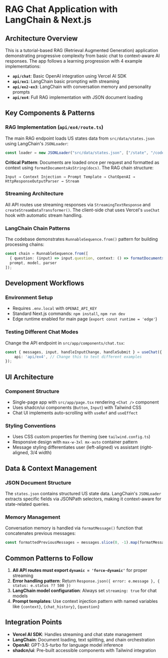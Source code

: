 # RAG Chat Application with LangChain & Next.js

## Architecture Overview

This is a tutorial-based RAG (Retrieval Augmented Generation) application demonstrating progressive complexity from basic chat to context-aware AI responses. The app follows a learning progression with 4 example implementations:

- **`api/chat`**: Basic OpenAI integration using Vercel AI SDK
- **`api/ex1`**: LangChain basic prompting with streaming
- **`api/ex2-ex3`**: LangChain with conversation memory and personality prompts
- **`api/ex4`**: Full RAG implementation with JSON document loading

## Key Components & Patterns

### RAG Implementation (`api/ex4/route.ts`)
The main RAG endpoint loads US states data from `src/data/states.json` using LangChain's `JSONLoader`:
```typescript
const loader = new JSONLoader("src/data/states.json", ["/state", "/code", "/nickname", ...]);
```

**Critical Pattern**: Documents are loaded once per request and formatted as context using `formatDocumentsAsString(docs)`. The RAG chain structure:
```
Input → Context Injection → Prompt Template → ChatOpenAI → HttpResponseOutputParser → Stream
```

### Streaming Architecture
All API routes use streaming responses via `StreamingTextResponse` and `createStreamDataTransformer()`. The client-side chat uses Vercel's `useChat` hook with automatic stream handling.

### LangChain Chain Patterns
The codebase demonstrates `RunnableSequence.from()` pattern for building processing chains:
```typescript
const chain = RunnableSequence.from([
  { question: (input) => input.question, context: () => formatDocumentsAsString(docs) },
  prompt, model, parser
]);
```

## Development Workflows

### Environment Setup
- Requires `.env.local` with `OPENAI_API_KEY`
- Standard Next.js commands: `npm install`, `npm run dev`
- Edge runtime enabled for main page (`export const runtime = 'edge'`)

### Testing Different Chat Modes
Change the API endpoint in `src/app/components/chat.tsx`:
```typescript
const { messages, input, handleInputChange, handleSubmit } = useChat({
    api: 'api/ex4', // Change this to test different examples
});
```

## UI Architecture

### Component Structure
- Single-page app with `src/app/page.tsx` rendering `<Chat />` component
- Uses shadcn/ui components (`Button`, `Input`) with Tailwind CSS
- Chat UI implements auto-scrolling with `useRef` and `useEffect`

### Styling Conventions
- Uses CSS custom properties for theming (see `tailwind.config.ts`)
- Responsive design with `max-w-3xl mx-auto` container pattern
- Message styling differentiates user (left-aligned) vs assistant (right-aligned, 3/4 width)

## Data & Context Management

### JSON Document Structure
The `states.json` contains structured US state data. LangChain's `JSONLoader` extracts specific fields via JSONPath selectors, making it context-aware for state-related queries.

### Memory Management
Conversation memory is handled via `formatMessage()` function that concatenates previous messages:
```typescript
const formattedPreviousMessages = messages.slice(0, -1).map(formatMessage);
```

## Common Patterns to Follow

1. **All API routes must export `dynamic = 'force-dynamic'`** for proper streaming
2. **Error handling pattern**: Return `Response.json({ error: e.message }, { status: e.status ?? 500 })`
3. **LangChain model configuration**: Always set `streaming: true` for chat models
4. **Prompt templates**: Use context injection pattern with named variables like `{context}`, `{chat_history}`, `{question}`

## Integration Points

- **Vercel AI SDK**: Handles streaming and chat state management
- **LangChain**: Document loading, text splitting, and chain orchestration  
- **OpenAI**: GPT-3.5-turbo for language model inference
- **shadcn/ui**: Pre-built accessible components with Tailwind integration